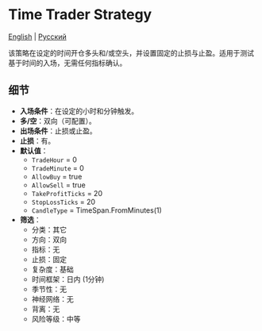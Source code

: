 # Time Trader Strategy
[English](README.md) | [Русский](README_ru.md)

该策略在设定的时间开仓多头和/或空头，并设置固定的止损与止盈。适用于测试基于时间的入场，无需任何指标确认。

## 细节

- **入场条件**：在设定的小时和分钟触发。
- **多/空**：双向（可配置）。
- **出场条件**：止损或止盈。
- **止损**：有。
- **默认值**：
  - `TradeHour` = 0
  - `TradeMinute` = 0
  - `AllowBuy` = true
  - `AllowSell` = true
  - `TakeProfitTicks` = 20
  - `StopLossTicks` = 20
  - `CandleType` = TimeSpan.FromMinutes(1)
- **筛选**：
  - 分类：其它
  - 方向：双向
  - 指标：无
  - 止损：固定
  - 复杂度：基础
  - 时间框架：日内 (1分钟)
  - 季节性：无
  - 神经网络：无
  - 背离：无
  - 风险等级：中等
